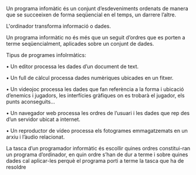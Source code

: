 Un programa infomàtic és un conjunt d’esdeveniments ordenats de manera que se succeeixen de forma seqüencial en el temps, un darrere l’altre.

L'ordinador transforma informació o dades.

Un programa informàtic no és més que un seguit d’ordres que es porten a terme seqüencialment, aplicades sobre un conjunt de dades.

Tipus de programes infolrmàtics:

• Un editor processa les dades d’un document de text.

• Un full de càlcul processa dades numèriques ubicades en un fitxer.

• Un videojoc processa les dades que fan referència a la forma i ubicació d’enemics i jugadors, les interfícies gràfiques on es trobarà el jugador, els punts aconseguits...

• Un navegador web processa les ordres de l’usuari i les dades que rep des d’un servidor ubicat a internet.

• Un reproductor de vídeo processa els fotogrames emmagatzemats en un arxiu i l’àudio relacionat.

La tasca d’un programador informàtic és escollir quines ordres constitui-ran un programa d’ordinador, en quin ordre s’han de dur a terme i sobre quines dades cal aplicar-les perquè el programa porti a terme la tasca que ha de resoldre
